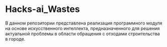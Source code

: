 # Hacks-ai_Wastes
В данном репозитории представлена реализация программного модуля на основе искусственного интеллекта, предназначенного для решения актуальной проблемы в области обращения с отходами строительства в городе.

